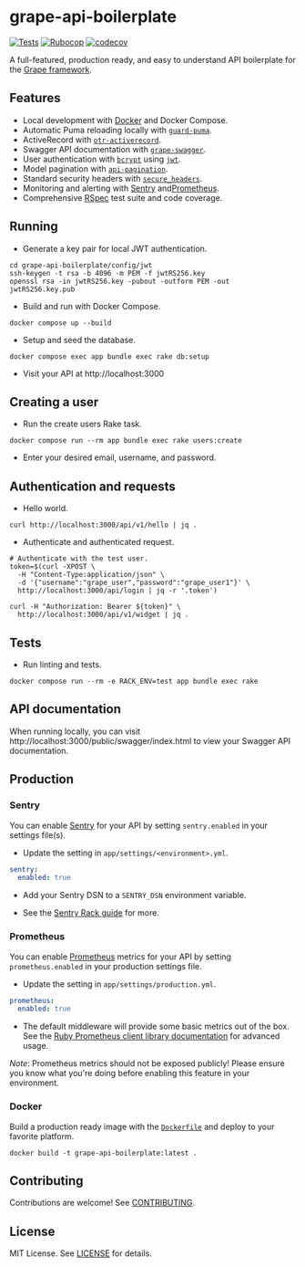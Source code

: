 # grape-api-boilerplate

[![Tests](https://github.com/duffn/grape-api-boilerplate/actions/workflows/test.yml/badge.svg)](https://github.com/duffn/grape-api-boilerplate/actions/workflows/test.yml) [![Rubocop](https://github.com/duffn/grape-api-boilerplate/actions/workflows/rubocop.yml/badge.svg)](https://github.com/duffn/grape-api-boilerplate/actions/workflows/rubocop.yml) [![codecov](https://codecov.io/gh/duffn/grape-api-boilerplate/branch/main/graph/badge.svg?token=QWUQKQU3X1)](https://codecov.io/gh/duffn/grape-api-boilerplat)

A full-featured, production ready, and easy to understand API boilerplate for
the [Grape framework](https://github.com/ruby-grape/grape).

## Features

- Local development with [Docker](https://www.docker.com/) and Docker Compose.
- Automatic Puma reloading locally with [`guard-puma`](https://github.com/jc00ke/guard-puma).
- ActiveRecord with [`otr-activerecord`](https://github.com/jhollinger/otr-activerecord).
- Swagger API documentation with [`grape-swagger`](https://github.com/ruby-grape/grape-swagger).
- User authentication with [`bcrypt`](https://github.com/bcrypt-ruby/bcrypt-ruby)
  using [`jwt`](https://github.com/jwt/ruby-jwt).
- Model pagination with [`api-pagination`](https://github.com/davidcelis/api-pagination).
- Standard security headers with [`secure_headers`](https://github.com/github/secure_headers).
- Monitoring and alerting with [Sentry](https://sentry.io) and[Prometheus](https://prometheus.io).
- Comprehensive [RSpec](https://rspec.info/) test suite and code coverage.

## Running

- Generate a key pair for local JWT authentication.

```
cd grape-api-boilerplate/config/jwt
ssh-keygen -t rsa -b 4096 -m PEM -f jwtRS256.key
openssl rsa -in jwtRS256.key -pubout -outform PEM -out jwtRS256.key.pub
```

- Build and run with Docker Compose.

```
docker compose up --build
```

- Setup and seed the database.

```
docker compose exec app bundle exec rake db:setup
```

- Visit your API at http://localhost:3000

## Creating a user

- Run the create users Rake task.

```
docker compose run --rm app bundle exec rake users:create
```

- Enter your desired email, username, and password.

## Authentication and requests

- Hello world.

```
curl http://localhost:3000/api/v1/hello | jq .
```

- Authenticate and authenticated request.

```
# Authenticate with the test user.
token=$(curl -XPOST \
  -H "Content-Type:application/json" \
  -d '{"username":"grape_user","password":"grape_user1"}' \
  http://localhost:3000/api/login | jq -r '.token')

curl -H "Authorization: Bearer ${token}" \
  http://localhost:3000/api/v1/widget | jq .
```

## Tests

- Run linting and tests.

```
docker compose run --rm -e RACK_ENV=test app bundle exec rake
```

## API documentation

When running locally, you can visit http://localhost:3000/public/swagger/index.html to view your Swagger API
documentation.

## Production

### Sentry

You can enable [Sentry](https://sentry.io/) for your API by setting `sentry.enabled` in your settings file(s).

- Update the setting in `app/settings/<environment>.yml`.

```yaml
sentry:
  enabled: true
```

- Add your Sentry DSN to a `SENTRY_DSN` environment variable.

- See the [Sentry Rack guide](https://docs.sentry.io/platforms/ruby/guides/rack/) for more.

### Prometheus

You can enable [Prometheus](https://prometheus.io/) metrics for your API by setting `prometheus.enabled` in your production settings file.

- Update the setting in `app/settings/production.yml`.

```yaml
prometheus:
  enabled: true
```

- The default middleware will provide some basic metrics out of the box. See the [Ruby Prometheus client library documentation](https://github.com/prometheus/client_ruby) for advanced usage.

_Note_: Prometheus metrics should not be exposed publicly! Please ensure you know what you're doing before enabling this feature in your environment.

### Docker

Build a production ready image with the [`Dockerfile`](Dockerfile) and deploy to your favorite platform.

```
docker build -t grape-api-boilerplate:latest .
```

## Contributing

Contributions are welcome! See [CONTRIBUTING](CONTRIBUTING.md).

## License

MIT License. See [LICENSE](LICENSE) for details.
